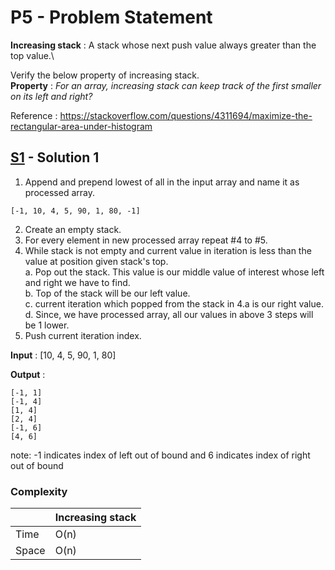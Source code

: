 # P5 - Problem Statement
<b>Increasing stack</b> : A stack whose next push value always greater than the top value.\

Verify the below property of increasing stack.\
<b>Property</b> : <i>For an array, increasing stack can keep track of the first smaller on its left and right?</i>

Reference : https://stackoverflow.com/questions/4311694/maximize-the-rectangular-area-under-histogram

## [S1](https://github.com/Lakshitnagar/DS-ALGO/blob/master/ds/stack/p5/S1.java) - Solution 1
1. Append and prepend lowest of all in the input array and name it as processed array.
```
[-1, 10, 4, 5, 90, 1, 80, -1]
```
2. Create an empty stack.
3. For every element in new processed array repeat #4 to #5.
4. While stack is not empty and current value in iteration is less than the value at position given stack's top.\
    a. Pop out the stack. This value is our middle value of interest whose left and right we have to find.\
    b. Top of the stack will be our left value.\
    c. current iteration which popped from the stack in 4.a is our right value.\
    d. Since, we have processed array, all our values in above 3 steps will be 1 lower.
5. Push current iteration index.

<b>Input</b> :  [10, 4, 5, 90, 1, 80]

<b>Output</b> :
``` 
[-1, 1]
[-1, 4]
[1, 4]
[2, 4]
[-1, 6]
[4, 6]
```
note: -1 indicates index of left out of bound and 6 indicates index of right out of bound

### Complexity

|               | Increasing stack|
| ------------- | --------------- |
| Time          | O(n)            |
| Space         | O(n)            |
